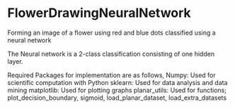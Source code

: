 # FlowerDrawingNeuralNetwork
Forming an image of a flower using red and blue dots classified using a neural network

The Neural network is a 2-class classification consisting of one hidden layer.

Required Packages for implementation are as follows,
Numpy: Used for scientific computation with Python
sklearn: Used for data analysis and data mining
matplotlib: Used for plotting graphs
planar_utils: Used for functions; plot_decision_boundary, sigmoid, load_planar_dataset, load_extra_datasets


